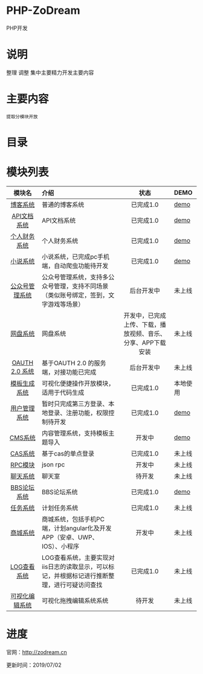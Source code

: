 # PHP-ZoDream
PHP开发

# 说明

整理
调整
集中主要精力开发主要内容

# 主要内容

    提取分模块开放

# 目录


# 模块列表

| 模块名                                                                                   | 介绍                                                                                         | 状态                                                           | DEMO                              |
| :--------------------------------------------------------------------------------------: | :------------------------------------------------------------------------------------------- | :------------------------------------------------------------: | :-------------------------------- |
| [博客系统](https://github.com/zx648383079/PHP-ZoDream/tree/master/Module/Blog)           | 普通的博客系统                                                                               | 已完成1.0                                                      | [demo](http://zodream.cn/blog)    |
| [API文档系统](https://github.com/zx648383079/PHP-ZoDream/tree/master/Module/Document)    | API文档系统                                                                                  | 已完成1.0                                                      | [demo](http://zodream.cn/doc)                            |
| [个人财务系统](https://github.com/zx648383079/PHP-ZoDream/tree/master/Module/Finance)    | 个人财务系统                                                                                 | 已完成1.0                                                      | [demo](http://zodream.cn/finance) |
| [小说系统](https://github.com/zx648383079/PHP-ZoDream/tree/master/Module/Book)           | 小说系统，已完成pc手机端，自动爬虫功能待开发                                                 | 已完成1.0                                                      | [demo](http://zodream.cn/book)                            |
| [公众号管理系统](https://github.com/zx648383079/PHP-ZoDream/tree/master/Module/WeChat)   | 公众号管理系统，支持多公众号管理，支持不同场景（类似账号绑定，签到，文字游戏等场景）                                                             | 后台开发中                                                     | 未上线                            |
| [网盘系统](https://github.com/zx648383079/PHP-ZoDream/tree/master/Module/Disk)           | 网盘系统                                                                                     | 开发中，已完成上传、下载，播放视频、音乐、分享、APP下载安装 | 未上线                            |
| [OAUTH 2.0 系统](https://github.com/zodream/oauth)                                       | 基于OAUTH 2.0 的服务端，对接功能已完成                                                       | 后台开发中                                                     | 未上线                            |
| [模板生成系统](https://github.com/zodream/gzo)                                           | 可视化便捷操作开放模块，适用于代码生成                                                       | 已完成1.0                                                      | 本地使用                          |
| [用户管理系统](https://github.com/zx648383079/PHP-ZoDream/tree/master/Module/Auth)       | 暂时只完成第三方登录、本地登录、注册功能，权限控制待开发                                     | 已完成1.0                                                      | [demo](http://zodream.cn/auth)    |
| [CMS系统](https://github.com/zx648383079/PHP-ZoDream/tree/master/Module/CMS)             | 内容管理系统，支持模板主题导入                                                                                 | 开发中                                                         | [demo](http://zodream.cn/cms)                            |
| [CAS系统](https://github.com/zx648383079/PHP-ZoDream/tree/master/Module/Cas)             | 基于cas的单点登录                                                                            | 已完成1.0                                                         | 未上线                            |
| [RPC模块](https://github.com/zx648383079/PHP-ZoDream/tree/master/Module/RPC)             | json rpc                                                                            | 开发中                                                         | 未上线                            |
| [聊天系统](https://github.com/zx648383079/PHP-ZoDream/tree/master/Module/Chat)           | 聊天室                                                                                       | 待开发                                                         | 未上线                            |
| [BBS论坛系统](https://github.com/zx648383079/PHP-ZoDream/tree/master/Module/Forum)       | BBS论坛系统                                                                                  | 已完成1.0                                                         | [demo](http://zodream.cn/forum)                            |
| [任务系统](https://github.com/zx648383079/PHP-ZoDream/tree/master/Module/Schedule)       | 计划任务系统                                                                                 | 已完成1.0                                                         | 未上线                            |
| [商城系统](https://github.com/zx648383079/PHP-ZoDream/tree/master/Module/Shop)           | 商城系统，包括手机PC端，计划angular化及开发APP（安卓、UWP、IOS）、小程序                                                                                    | 开发中                                                         | 未上线                            |
| [LOG查看系统](https://github.com/zx648383079/PHP-ZoDream/tree/master/Module/LogView)     | LOG查看系统，主要实现对iis日志的读取显示，可以标记，并根据标记进行推断整理，进行可疑访问查找 | 已完成1.0                                                         | 未上线                            |
| [可视化编辑系统](https://github.com/zx648383079/PHP-ZoDream/tree/master/Module/Template) | 可视化拖拽编辑系统系统                                                                       | 待开发                                                         | 未上线                            |


# 进度

官网：http://zodream.cn


更新时间：2019/07/02


